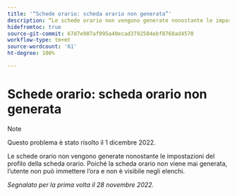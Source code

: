 ```yaml
---
title: '“Schede orario: scheda orario non generata”'
description: “Le schede orario non vengono generate nonostante le impostazioni del profilo della scheda orario.”
hidefromtoc: true
source-git-commit: 67d7e907af995a40ecad3792584ebf8768ad4570
workflow-type: tm+mt
source-wordcount: '61'
ht-degree: 100%

---
```



# Schede orario: scheda orario non generata

>[!NOTE]
>Questo problema è stato risolto il 1 dicembre 2022.

Le schede orario non vengono generate nonostante le impostazioni del profilo della scheda orario. Poiché la scheda orario non viene mai generata, l’utente non può immettere l’ora e non è visibile negli elenchi.

_Segnalato per la prima volta il 28 novembre 2022._

